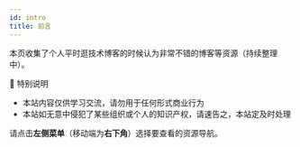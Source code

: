 ```yaml
---
id: intro
title: 前言
---
```


本页收集了个人平时逛技术博客的时候认为非常不错的博客等资源（持续整理中）。

🎈 特别说明
- 本站内容仅供学习交流，请勿用于任何形式商业行为
- 本站如无意中侵犯了某些组织或个人的知识产权，请速告之，本站定及时处理

请点击**左侧菜单**（移动端为**右下角**）选择要查看的资源导航。